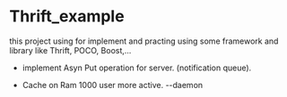 # Thrift_example
this project using for implement and practing using some framework and library like Thrift, POCO, Boost,...


* implement Asyn Put operation for server.
(notification queue).

* Cache on Ram 1000 user more active. 
 --daemon

